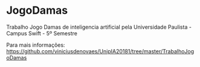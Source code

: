 # JogoDamas
Trabalho Jogo Damas de inteligencia artificial pela Universidade Paulista - Campus Swift - 5º Semestre

Para mais informações:
https://github.com/viniciusdenovaes/UnipIA20181/tree/master/TrabalhoJogoDamas
